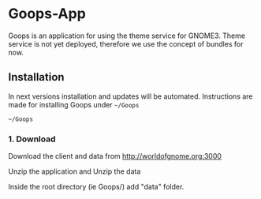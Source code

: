 <h1>Goops-App</h1>


Goops is an application for using the theme service for GNOME3. Theme service is not yet deployed, therefore we use the concept of bundles for now.



<h2>Installation</h2>


In next versions installation and updates will be automated. Instructions are made for installing Goops under 
````~/Goops````

<code>~/Goops</code>

<h3>1. Download</h3>

Download the client and data from http://worldofgnome.org:3000

Unzip the application and Unzip the data

Inside the root directory (ie Goops/) add "data" folder.



